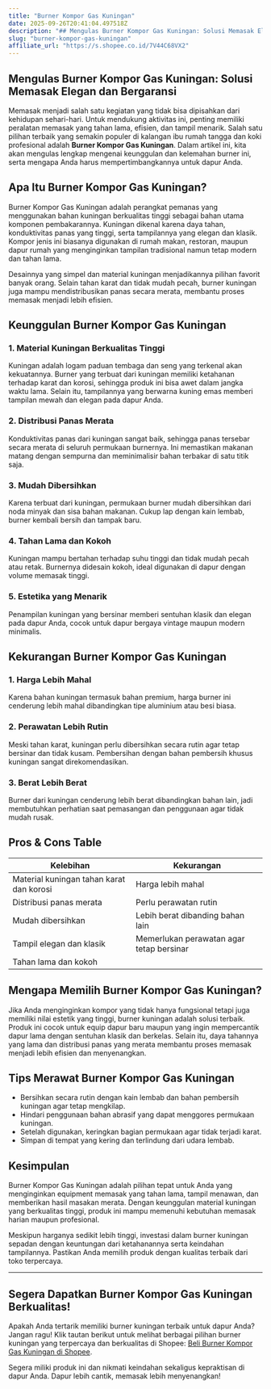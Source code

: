 ```yaml
---
title: "Burner Kompor Gas Kuningan"
date: 2025-09-26T20:41:04.497518Z
description: "## Mengulas Burner Kompor Gas Kuningan: Solusi Memasak Elegan dan Bergaransi..."
slug: "burner-kompor-gas-kuningan"
affiliate_url: "https://s.shopee.co.id/7V44C68VX2"
---
```

## Mengulas Burner Kompor Gas Kuningan: Solusi Memasak Elegan dan Bergaransi

Memasak menjadi salah satu kegiatan yang tidak bisa dipisahkan dari kehidupan sehari-hari. Untuk mendukung aktivitas ini, penting memiliki peralatan memasak yang tahan lama, efisien, dan tampil menarik. Salah satu pilihan terbaik yang semakin populer di kalangan ibu rumah tangga dan koki profesional adalah **Burner Kompor Gas Kuningan**. Dalam artikel ini, kita akan mengulas lengkap mengenai keunggulan dan kelemahan burner ini, serta mengapa Anda harus mempertimbangkannya untuk dapur Anda.

## Apa Itu Burner Kompor Gas Kuningan?

Burner Kompor Gas Kuningan adalah perangkat pemanas yang menggunakan bahan kuningan berkualitas tinggi sebagai bahan utama komponen pembakarannya. Kuningan dikenal karena daya tahan, konduktivitas panas yang tinggi, serta tampilannya yang elegan dan klasik. Kompor jenis ini biasanya digunakan di rumah makan, restoran, maupun dapur rumah yang menginginkan tampilan tradisional namun tetap modern dan tahan lama.

Desainnya yang simpel dan material kuningan menjadikannya pilihan favorit banyak orang. Selain tahan karat dan tidak mudah pecah, burner kuningan juga mampu mendistribusikan panas secara merata, membantu proses memasak menjadi lebih efisien.

## Keunggulan Burner Kompor Gas Kuningan

### 1. Material Kuningan Berkualitas Tinggi
Kuningan adalah logam paduan tembaga dan seng yang terkenal akan kekuatannya. Burner yang terbuat dari kuningan memiliki ketahanan terhadap karat dan korosi, sehingga produk ini bisa awet dalam jangka waktu lama. Selain itu, tampilannya yang berwarna kuning emas memberi tampilan mewah dan elegan pada dapur Anda.

### 2. Distribusi Panas Merata
Konduktivitas panas dari kuningan sangat baik, sehingga panas tersebar secara merata di seluruh permukaan burnernya. Ini memastikan makanan matang dengan sempurna dan meminimalisir bahan terbakar di satu titik saja.

### 3. Mudah Dibersihkan
Karena terbuat dari kuningan, permukaan burner mudah dibersihkan dari noda minyak dan sisa bahan makanan. Cukup lap dengan kain lembab, burner kembali bersih dan tampak baru.

### 4. Tahan Lama dan Kokoh
Kuningan mampu bertahan terhadap suhu tinggi dan tidak mudah pecah atau retak. Burnernya didesain kokoh, ideal digunakan di dapur dengan volume memasak tinggi.

### 5. Estetika yang Menarik
Penampilan kuningan yang bersinar memberi sentuhan klasik dan elegan pada dapur Anda, cocok untuk dapur bergaya vintage maupun modern minimalis.

## Kekurangan Burner Kompor Gas Kuningan

### 1. Harga Lebih Mahal
Karena bahan kuningan termasuk bahan premium, harga burner ini cenderung lebih mahal dibandingkan tipe aluminium atau besi biasa.

### 2. Perawatan Lebih Rutin
Meski tahan karat, kuningan perlu dibersihkan secara rutin agar tetap bersinar dan tidak kusam. Pembersihan dengan bahan pembersih khusus kuningan sangat direkomendasikan.

### 3. Berat Lebih Berat
Burner dari kuningan cenderung lebih berat dibandingkan bahan lain, jadi membutuhkan perhatian saat pemasangan dan penggunaan agar tidak mudah rusak.

## Pros & Cons Table

| Kelebihan                         | Kekurangan                            |
|-----------------------------------|----------------------------------------|
| Material kuningan tahan karat dan korosi | Harga lebih mahal                     |
| Distribusi panas merata           | Perlu perawatan rutin                |
| Mudah dibersihkan                 | Lebih berat dibanding bahan lain     |
| Tampil elegan dan klasik          | Memerlukan perawatan agar tetap bersinar |
| Tahan lama dan kokoh             |                                         |

## Mengapa Memilih Burner Kompor Gas Kuningan?

Jika Anda menginginkan kompor yang tidak hanya fungsional tetapi juga memiliki nilai estetik yang tinggi, burner kuningan adalah solusi terbaik. Produk ini cocok untuk equip dapur baru maupun yang ingin mempercantik dapur lama dengan sentuhan klasik dan berkelas. Selain itu, daya tahannya yang lama dan distribusi panas yang merata membantu proses memasak menjadi lebih efisien dan menyenangkan.

## Tips Merawat Burner Kompor Gas Kuningan

- Bersihkan secara rutin dengan kain lembab dan bahan pembersih kuningan agar tetap mengkilap.
- Hindari penggunaan bahan abrasif yang dapat menggores permukaan kuningan.
- Setelah digunakan, keringkan bagian permukaan agar tidak terjadi karat.
- Simpan di tempat yang kering dan terlindung dari udara lembab.

## Kesimpulan

Burner Kompor Gas Kuningan adalah pilihan tepat untuk Anda yang menginginkan equipment memasak yang tahan lama, tampil menawan, dan memberikan hasil masakan merata. Dengan keunggulan material kuningan yang berkualitas tinggi, produk ini mampu memenuhi kebutuhan memasak harian maupun profesional.

Meskipun harganya sedikit lebih tinggi, investasi dalam burner kuningan sepadan dengan keuntungan dari ketahanannya serta keindahan tampilannya. Pastikan Anda memilih produk dengan kualitas terbaik dari toko terpercaya.

---

## Segera Dapatkan Burner Kompor Gas Kuningan Berkualitas!

Apakah Anda tertarik memiliki burner kuningan terbaik untuk dapur Anda? Jangan ragu! Klik tautan berikut untuk melihat berbagai pilihan burner kuningan yang terpercaya dan berkualitas di Shopee: [Beli Burner Kompor Gas Kuningan di Shopee](https://s.shopee.co.id/7V44C68VX2).

Segera miliki produk ini dan nikmati keindahan sekaligus kepraktisan di dapur Anda. Dapur lebih cantik, memasak lebih menyenangkan!
